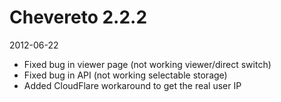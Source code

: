 # Chevereto 2.2.2

2012-06-22

- Fixed bug in viewer page (not working viewer/direct switch)
- Fixed bug in API (not working selectable storage)
- Added CloudFlare workaround to get the real user IP
